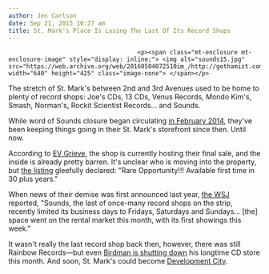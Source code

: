 ```yaml
---
author: Jen Carlson
date: Sep 21, 2015 10:27 am
title: St. Mark's Place Is Losing The Last Of Its Record Shops
---
```


	
										<p><span class="mt-enclosure mt-enclosure-image" style="display: inline;"> <img alt="sounds15.jpg" src="https://web.archive.org/web/20160504072510im_/http://gothamist.com/attachments/arts_jen/sounds15.jpg" width="640" height="425" class="image-none"> </span></p>

<p>The stretch of St. Mark&apos;s between 2nd and 3rd Avenues used to be home to plenty of record shops: Joe&apos;s CDs, 13 CDs, Venus Records, Mondo Kim&apos;s, Smash, Norman&apos;s, Rockit Scientist Records... and Sounds.</p>

<p>While word of Sounds closure began circulating <a href="https://web.archive.org/web/20160504072510/http://gothamist.com/2014/02/14/st_marks_place_record_shop_sounds_i.php">in February 2014</a>, they&apos;ve been keeping things going in their St. Mark&apos;s storefront since then. Until now. </p>

<p>According to <a href="https://web.archive.org/web/20160504072510/http://evgrieve.com/2015/09/the-last-record-store-on-st-marks-place.html">EV Grieve</a>, the shop is currently hosting their final sale, and the inside is already pretty barren. It&apos;s unclear who is moving into the property, but <a href="https://web.archive.org/web/20160504072510/http://www.loopnet.com/Listing/18547487/20-St-Marks-Place-New-York-NY/">the listing</a> gleefully declared: &quot;Rare Opportunity!!! Available first time in 30 plus years.&quot;</p>

<p>When news of their demise was first announced last year, <a href="https://web.archive.org/web/20160504072510/http://www.wsj.com/news/articles/SB10001424052702303650204579377163727216956">the WSJ</a> reported, &quot;Sounds, the last of once-many record shops on the strip, recently limited its business days to Fridays, Saturdays and Sundays... [the] space went on the rental market this month, with its first showings this week.&quot;</p>

<p>It wasn&apos;t really the last record shop back then, however, there was still Rainbow Records&#x2014;but even <a href="https://web.archive.org/web/20160504072510/http://gothamist.com/2015/08/27/birdman_east_village_cds.php">Birdman is shutting down</a> his longtime CD store this month. And soon, St. Mark&apos;s could become <a href="https://web.archive.org/web/20160504072510/http://therealdeal.com/blog/2015/06/24/investor-arthur-shapolsky-in-contract-for-50m-east-village-site/">Development City</a>.</p>					
										
									
				